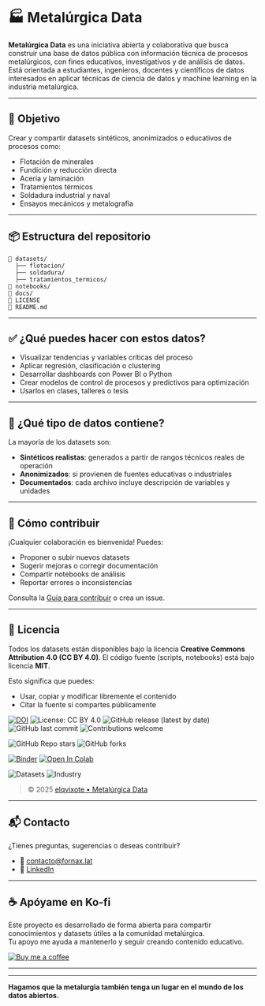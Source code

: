 # 🏭 Metalúrgica Data

**Metalúrgica Data** es una iniciativa abierta y colaborativa que busca construir una base de datos pública con información técnica de procesos metalúrgicos, con fines educativos, investigativos y de análisis de datos. Está orientada a estudiantes, ingenieros, docentes y científicos de datos interesados en aplicar técnicas de ciencia de datos y machine learning en la industria metalúrgica.

---

## 🎯 Objetivo

Crear y compartir datasets sintéticos, anonimizados o educativos de procesos como:

- Flotación de minerales
- Fundición y reducción directa
- Acería y laminación
- Tratamientos térmicos
- Soldadura industrial y naval
- Ensayos mecánicos y metalografía

---

## 📦 Estructura del repositorio

```
📁 datasets/
  ├── flotacion/
  ├── soldadura/
  ├── tratamientos_termicos/
📁 notebooks/
📁 docs/
📄 LICENSE
📄 README.md
```

---

## ✅ ¿Qué puedes hacer con estos datos?

- Visualizar tendencias y variables críticas del proceso
- Aplicar regresión, clasificación o clustering
- Desarrollar dashboards con Power BI o Python
- Crear modelos de control de procesos y predictivos para optimización
- Usarlos en clases, talleres o tesis

---

## 🧠 ¿Qué tipo de datos contiene?

La mayoría de los datasets son:

- **Sintéticos realistas**: generados a partir de rangos técnicos reales de operación
- **Anonimizados**: si provienen de fuentes educativas o industriales
- **Documentados**: cada archivo incluye descripción de variables y unidades

---

## 🤝 Cómo contribuir

¡Cualquier colaboración es bienvenida! Puedes:

- Proponer o subir nuevos datasets
- Sugerir mejoras o corregir documentación
- Compartir notebooks de análisis
- Reportar errores o inconsistencias

Consulta la [Guía para contribuir](./CONTRIBUTING.md) o crea un issue.

---

## 🧾 Licencia

Todos los datasets están disponibles bajo la licencia **Creative Commons Attribution 4.0 (CC BY 4.0)**. El código fuente (scripts, notebooks) está bajo licencia **MIT**.

Esto significa que puedes:

- Usar, copiar y modificar libremente el contenido
- Citar la fuente si compartes públicamente

[![DOI](https://zenodo.org/badge/1022395344.svg)](https://doi.org/10.5281/zenodo.17268996)
![License: CC BY 4.0](https://img.shields.io/badge/License-CC%20BY%204.0-lightgrey.svg)
![GitHub release (latest by date)](https://img.shields.io/github/v/release/elqvixote/metalurgica-data)
![GitHub last commit](https://img.shields.io/github/last-commit/elqvixote/metalurgica-data)
![Contributions welcome](https://img.shields.io/badge/contributions-welcome-brightgreen.svg)

<!-- Badges de comunidad -->
![GitHub Repo stars](https://img.shields.io/github/stars/elqvixote/metalurgica-data?style=social)
![GitHub forks](https://img.shields.io/github/forks/elqvixote/metalurgica-data?style=social)

<!-- Badges técnicos -->
[![Binder](https://mybinder.org/badge_logo.svg)](https://mybinder.org/v2/gh/elqvixote/metalurgica-data/HEAD)
[![Open In Colab](https://colab.research.google.com/assets/colab-badge.svg)](https://colab.research.google.com/github/elqvixote/metalurgica-data/blob/main/notebooks/Ejemplo.ipynb)

<!-- Badges personalizados -->
![Datasets](https://img.shields.io/badge/Datasets-6-blue)
![Industry](https://img.shields.io/badge/Industry-Metallurgy-orange)

> © 2025 [elqvixote • Metalúrgica Data](https://github.com/elqvixote)

----

## 📬 Contacto

¿Tienes preguntas, sugerencias o deseas contribuir?

- 📧 contacto@fornax.lat
- 💼 [LinkedIn](https://www.linkedin.com/in/robertosheldon/)

---

## ☕ Apóyame en Ko-fi

Este proyecto es desarrollado de forma abierta para compartir conocimientos y datasets útiles a la comunidad metalúrgica.  
Tu apoyo me ayuda a mantenerlo y seguir creando contenido educativo.

[![Buy me a coffee](https://github.com/user-attachments/assets/29a440f8-964e-44e7-97a7-853deab59ce7)](https://ko-fi.com/elqvixote)

---




---

**Hagamos que la metalurgia también tenga un lugar en el mundo de los datos abiertos.**
